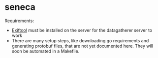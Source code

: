 # seneca

Requirements:
* [Exiftool](https://exiftool.org/install.html#Unix) must be installed on the server for the datagatherer server to work
* There are many setup steps, like downloading go requirements and generating protobuf files, that are not yet documented here.  They will soon be automated in a Makefile.
